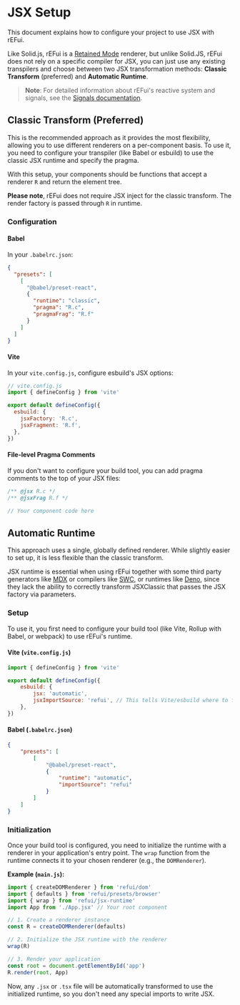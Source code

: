 # JSX Setup

This document explains how to configure your project to use JSX with rEFui.

Like Solid.js, rEFui is a [Retained Mode](https://en.wikipedia.org/wiki/Retained_mode) renderer, but unlike Solid.JS, rEFui does not rely on a specific compiler for JSX, you can just use any existing transpilers and choose between two JSX transformation methods: **Classic Transform** (preferred) and **Automatic Runtime**.

> **Note**: For detailed information about rEFui's reactive system and signals, see the [Signals documentation](Signal.md).

## Classic Transform (Preferred)

This is the recommended approach as it provides the most flexibility, allowing you to use different renderers on a per-component basis. To use it, you need to configure your transpiler (like Babel or esbuild) to use the classic JSX runtime and specify the pragma.

With this setup, your components should be functions that accept a renderer `R` and return the element tree.

**Please note**, rEFui does not require JSX inject for the classic transform. The render factory is passed through `R` in runtime.

### Configuration

#### Babel

In your `.babelrc.json`:
```json
{
  "presets": [
    [
      "@babel/preset-react",
      {
        "runtime": "classic",
        "pragma": "R.c",
        "pragmaFrag": "R.f"
      }
    ]
  ]
}
```

#### Vite

In your `vite.config.js`, configure esbuild's JSX options:
```javascript
// vite.config.js
import { defineConfig } from 'vite'

export default defineConfig({
  esbuild: {
    jsxFactory: 'R.c',
    jsxFragment: 'R.f',
  },
})
```

#### File-level Pragma Comments

If you don't want to configure your build tool, you can add pragma comments to the top of your JSX files:
```jsx
/** @jsx R.c */
/** @jsxFrag R.f */

// Your component code here
```

## Automatic Runtime

This approach uses a single, globally defined renderer. While slightly easier to set up, it is less flexible than the classic transform.

JSX runtime is essential when using rEFui together with some third party generators like [MDX](https://mdxjs.com/) or compilers like [SWC](https://github.com/swc-project/swc/issues/10553), or runtimes like [Deno](https://github.com/denoland/deno/issues/29584), since they lack the ability to correctly transform JSXClassic that passes the JSX factory via parameters.

### Setup

To use it, you first need to configure your build tool (like Vite, Rollup with Babel, or webpack) to use rEFui's runtime.

#### Vite (`vite.config.js`)

```javascript
import { defineConfig } from 'vite'

export default defineConfig({
	esbuild: {
		jsx: 'automatic',
		jsxImportSource: 'refui', // This tells Vite/esbuild where to find the runtime
	},
})
```

#### Babel (`.babelrc.json`)

```json
{
	"presets": [
		[
			"@babel/preset-react",
			{
				"runtime": "automatic",
				"importSource": "refui"
			}
		]
	]
}
```

### Initialization

Once your build tool is configured, you need to initialize the runtime with a renderer in your application's entry point. The `wrap` function from the runtime connects it to your chosen renderer (e.g., the `DOMRenderer`).

**Example (`main.js`):**

```javascript
import { createDOMRenderer } from 'refui/dom'
import { defaults } from 'refui/presets/browser'
import { wrap } from 'refui/jsx-runtime'
import App from './App.jsx' // Your root component

// 1. Create a renderer instance
const R = createDOMRenderer(defaults)

// 2. Initialize the JSX runtime with the renderer
wrap(R)

// 3. Render your application
const root = document.getElementById('app')
R.render(root, App)
```

Now, any `.jsx` or `.tsx` file will be automatically transformed to use the initialized runtime, so you don't need any special imports to write JSX.
